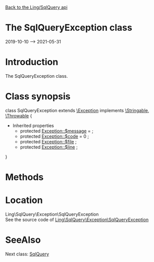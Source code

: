 [Back to the Ling/SqlQuery api](https://github.com/lingtalfi/SqlQuery/blob/master/doc/api/Ling/SqlQuery.md)



The SqlQueryException class
================
2019-10-10 --> 2021-05-31






Introduction
============

The SqlQueryException class.



Class synopsis
==============


class <span class="pl-k">SqlQueryException</span> extends [\Exception](http://php.net/manual/en/class.exception.php) implements [\Stringable](https://wiki.php.net/rfc/stringable), [\Throwable](http://php.net/manual/en/class.throwable.php) {

- Inherited properties
    - protected  [Exception::$message](#property-message) =  ;
    - protected  [Exception::$code](#property-code) = 0 ;
    - protected  [Exception::$file](#property-file) ;
    - protected  [Exception::$line](#property-line) ;

}






Methods
==============






Location
=============
Ling\SqlQuery\Exception\SqlQueryException<br>
See the source code of [Ling\SqlQuery\Exception\SqlQueryException](https://github.com/lingtalfi/SqlQuery/blob/master/Exception/SqlQueryException.php)



SeeAlso
==============
Next class: [SqlQuery](https://github.com/lingtalfi/SqlQuery/blob/master/doc/api/Ling/SqlQuery/SqlQuery.md)<br>
